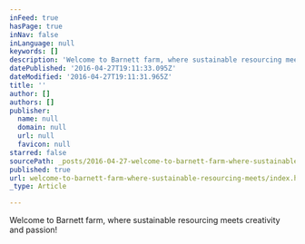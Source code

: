 ```yaml
---
inFeed: true
hasPage: true
inNav: false
inLanguage: null
keywords: []
description: 'Welcome to Barnett farm, where sustainable resourcing meets creativity and passion!'
datePublished: '2016-04-27T19:11:33.095Z'
dateModified: '2016-04-27T19:11:31.965Z'
title: ''
author: []
authors: []
publisher:
  name: null
  domain: null
  url: null
  favicon: null
starred: false
sourcePath: _posts/2016-04-27-welcome-to-barnett-farm-where-sustainable-resourcing-meets.md
published: true
url: welcome-to-barnett-farm-where-sustainable-resourcing-meets/index.html
_type: Article

---
```

Welcome to Barnett farm, where sustainable resourcing meets creativity and passion!